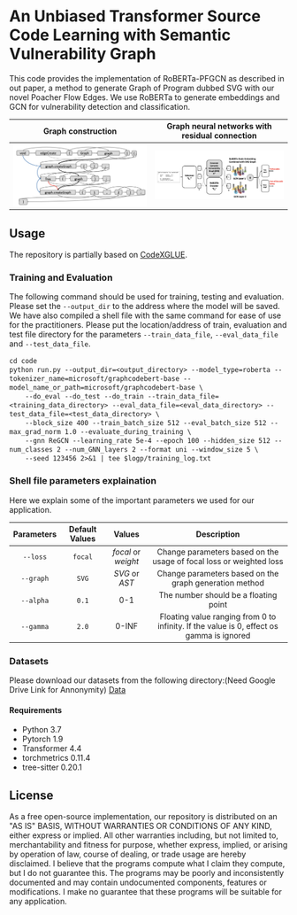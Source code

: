 

# An Unbiased Transformer Source Code Learning with Semantic Vulnerability Graph

This code provides the implementation of RoBERTa-PFGCN as described in out paper, a method to generate Graph of 
Program dubbed SVG with our novel Poacher Flow Edges. We use RoBERTa to generate embeddings and GCN for vulnerability detection and classification.


Graph construction            |  Graph neural networks with residual connection
:-------------------------:|:-------------------------:
![](https://github.com/pial08/SemVulDet/blob/main/graph.png)  |  ![](https://github.com/pial08/SemVulDet/blob/main/arch.png)


## Usage
The repository is partially based on [CodeXGLUE](https://github.com/microsoft/CodeXGLUE/tree/main/Code-Code/Defect-detection).


### Training and Evaluation
The following command should be used for training, testing and evaluation. Please set the ```--output_dir``` to the address where the model will be saved. We have also compiled a shell file with the same command for ease of use for the practitioners. Please put the location/address of train, evaluation and test file directory for the parameters
```--train_data_file```, ```--eval_data_file``` and ```--test_data_file```. 

```shell
cd code
python run.py --output_dir=<output_directory> --model_type=roberta --tokenizer_name=microsoft/graphcodebert-base --model_name_or_path=microsoft/graphcodebert-base \
	--do_eval --do_test --do_train --train_data_file=<training_data_directory> --eval_data_file=<eval_data_directory> --test_data_file=<test_data_directory> \
	--block_size 400 --train_batch_size 512 --eval_batch_size 512 --max_grad_norm 1.0 --evaluate_during_training \
	--gnn ReGCN --learning_rate 5e-4 --epoch 100 --hidden_size 512 --num_classes 2 --num_GNN_layers 2 --format uni --window_size 5 \
	--seed 123456 2>&1 | tee $logp/training_log.txt

```

### Shell file parameters explaination
Here we explain some of the important parameters we used for our application. 

| Parameters | Default Values | Values | Description |
| :---:    | :---:   |:---:                | :---: |
| `--loss` | `focal` | *focal* or *weight* | Change parameters based on the usage of focal loss or weighted loss |
| `--graph`| `SVG`   | *SVG* or *AST* | Change parameters based on the graph generation method |
| `--alpha`| `0.1`   | 0-1 | The number should be a floating point |
| `--gamma`| `2.0`   | 0-INF | Floating value ranging from 0 to infinity. If the value is 0, effect os gamma is ignored |


### Datasets
Please download our datasets from the following directory:(Need Google Drive Link for Annonymity) [Data](https://utsacloud-my.sharepoint.com/:f:/g/personal/peyman_najafirad_utsa_edu/Eo0SVOO07dlGhlOLBYz2zzcBcVzD5DMkCjlzuvs6ABPmBQ?e=DmY2hY)

#### Requirements
- Python 	3.7
- Pytorch 	1.9 
- Transformer 	4.4
- torchmetrics 0.11.4
- tree-sitter 0.20.1




## License
As a free open-source implementation, our repository is distributed on an "AS IS" BASIS, WITHOUT WARRANTIES OR CONDITIONS OF ANY KIND, either express or implied. All other warranties including, but not limited to, merchantability and fitness for purpose, whether express, implied, or arising by operation of law, course of dealing, or trade usage are hereby disclaimed. I believe that the programs compute what I claim they compute, but I do not guarantee this. The programs may be poorly and inconsistently documented and may contain undocumented components, features or modifications. I make no guarantee that these programs will be suitable for any application.
